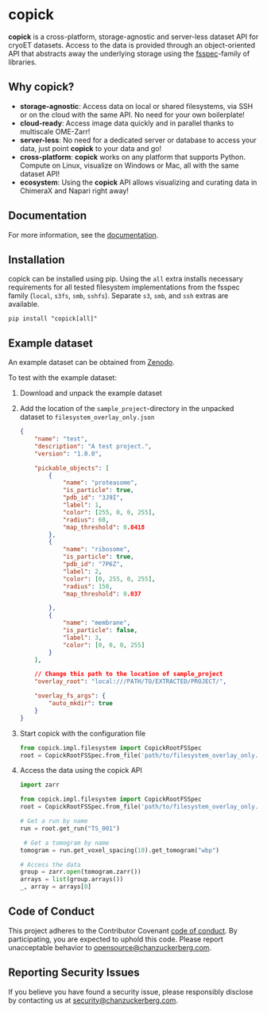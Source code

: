 # copick

**copick** is a cross-platform, storage-agnostic and server-less dataset API for cryoET datasets. Access to the data is
provided through an object-oriented API that abstracts away the underlying storage using the
[fsspec](https://filesystem-spec.readthedocs.io/en/latest/)-family of libraries.

## Why copick?

- **storage-agnostic**: Access data on local or shared filesystems, via SSH or on the cloud with the same API. No
    need for your own boilerplate!
- **cloud-ready**: Access image data quickly and in parallel thanks to multiscale OME-Zarr!
- **server-less**: No need for a dedicated server or database to access your data, just point **copick** to your data
    and go!
- **cross-platform**: **copick** works on any platform that supports Python. Compute on Linux, visualize on Windows or
    Mac, all with the same dataset API!
- **ecosystem**: Using the **copick** API allows visualizing and curating data in ChimeraX and Napari right away!

## Documentation

For more information, see the [documentation](https://copick.github.io/copick/).

## Installation

copick can be installed using pip. Using the `all` extra installs necessary requirements for all tested filesystem
implementations from the fsspec family (`local`, `s3fs`, `smb`, `sshfs`). Separate `s3`, `smb`, and `ssh` extras are available.

```shell
pip install "copick[all]"
```

## Example dataset

An example dataset can be obtained from [Zenodo](https://doi.org/10.5281/zenodo.11238625).

To test with the example dataset:

1. Download and unpack the example dataset
2. Add the location of the `sample_project`-directory in the unpacked dataset to `filesystem_overlay_only.json`
    ```json
    {
        "name": "test",
        "description": "A test project.",
        "version": "1.0.0",

        "pickable_objects": [
            {
                "name": "proteasome",
                "is_particle": true,
                "pdb_id": "3J9I",
                "label": 1,
                "color": [255, 0, 0, 255],
                "radius": 60,
                "map_threshold": 0.0418
            },
            {
                "name": "ribosome",
                "is_particle": true,
                "pdb_id": "7P6Z",
                "label": 2,
                "color": [0, 255, 0, 255],
                "radius": 150,
                "map_threshold": 0.037

            },
            {
                "name": "membrane",
                "is_particle": false,
                "label": 3,
                "color": [0, 0, 0, 255]
            }
        ],

        // Change this path to the location of sample_project
        "overlay_root": "local:///PATH/TO/EXTRACTED/PROJECT/",

        "overlay_fs_args": {
            "auto_mkdir": true
        }
    }
    ```

3. Start copick with the configuration file

    ```python
    from copick.impl.filesystem import CopickRootFSSpec
    root = CopickRootFSSpec.from_file('path/to/filesystem_overlay_only.json')
    ```

4. Access the data using the copick API

    ```python
    import zarr

    from copick.impl.filesystem import CopickRootFSSpec
    root = CopickRootFSSpec.from_file('path/to/filesystem_overlay_only.json')

    # Get a run by name
    run = root.get_run("TS_001")

     # Get a tomogram by name
    tomogram = run.get_voxel_spacing(10).get_tomogram("wbp")

    # Access the data
    group = zarr.open(tomogram.zarr())
    arrays = list(group.arrays())
    _, array = arrays[0]
    ```

## Code of Conduct

This project adheres to the Contributor Covenant [code of conduct](https://github.com/chanzuckerberg/.github/blob/main/CODE_OF_CONDUCT.md). By participating, you are expected to uphold this code. Please report unacceptable behavior to [opensource@chanzuckerberg.com](mailto:opensource@chanzuckerberg.com).

## Reporting Security Issues

If you believe you have found a security issue, please responsibly disclose by contacting us at [security@chanzuckerberg.com](mailto:security@chanzuckerberg.com).
